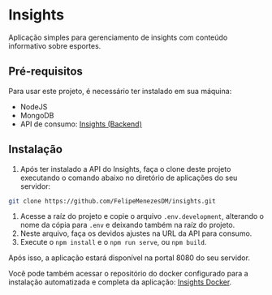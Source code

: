 # Insights
Aplicação simples para gerenciamento de insights com conteúdo informativo sobre esportes.

## Pré-requisitos
Para usar este projeto, é necessário ter instalado em sua máquina:

- NodeJS
- MongoDB
- API de consumo: [Insights (Backend)](https://github.com/FelipeMenezesDM/insights-backend.git)

## Instalação
1. Após ter instalado a API do Insights, faça o clone deste projeto executando o comando abaixo no diretório de aplicações do seu servidor:
  ```bash
  git clone https://github.com/FelipeMenezesDM/insights.git
  ```
1. Acesse a raíz do projeto e copie o arquivo `.env.development`, alterando o nome da cópia para `.env` e deixando também na raíz do projeto.
1. Neste arquivo, faça os devidos ajustes na URL da API para consumo.
1. Execute o `npm install` e o `npm run serve`, ou `npm build`.

Após isso, a aplicação estará disponível na portal 8080 do seu servidor.

Você pode também acessar o repositório do docker configurado para a instalação automatizada e completa da aplicação: [Insights Docker](https://github.com/FelipeMenezesDM/insights-docker).
